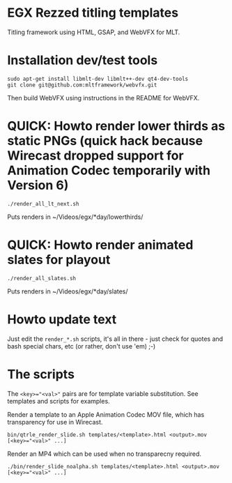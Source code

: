 # EGX Rezzed titling templates

Titling framework using HTML, GSAP, and WebVFX for MLT.

# Installation dev/test tools

```
sudo apt-get install libmlt-dev libmlt++-dev qt4-dev-tools
git clone git@github.com:mltframework/webvfx.git
```

Then build WebVFX using instructions in the README for WebVFX.

# QUICK: Howto render lower thirds as static PNGs (quick hack because Wirecast dropped support for Animation Codec temporarily with Version 6)
 
```
./render_all_lt_next.sh
```

Puts renders in ~/Videos/egx/*day/lowerthirds/

# QUICK: Howto render animated slates for playout

```
./render_all_slates.sh
```

Puts renders in ~/Videos/egx/*day/slates/

# Howto update text

Just edit the `render_*.sh` scripts, it's all in there - just check for quotes and bash special chars, etc (or rather, don't use 'em) ;-)

# The scripts

The `<key>="<val>"` pairs are for template variable substitution. See templates and scripts for examples.

Render a template to an Apple Animation Codec MOV file, which has transparency for use in Wirecast.
```
bin/qtrle_render_slide.sh templates/<template>.html <output>.mov [<key>="<val>" ...]
```

Render an MP4 which can be used when no transparecny required.
```
./bin/render_slide_noalpha.sh templates/<template>.html <output>.mov [<key>="<val>" ...]
```




